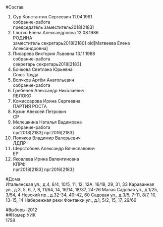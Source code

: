 #Состав  
1. Сур Константин Сергеевич 11.04.1991  
    собрание-работа  
    председатель заместитель2018[2183]  
2. Глотко Елена Александровна 12.08.1986  
    РОДИНА  
    заместитель секретарь2018[2180] old[Матвеева Елена Александровна]  
3. Писарева Виктория Львовна 13.11.1988  
    собрание-работа  
    секретарь секретарь2018[2183]  
4. Бочкова Светлана Юрьевна  
    Союз Труда  
5. Волчков Артём Анатольевич  
    собрание-работа  
6. Гребенев Александр Николаевич  
    ЯБЛОКО  
7. Комиссарова Ирина Сергеевна  
    ПАРТИЯ РОСТА  
8. Кузин Алексей Петрович  
    СР  
9. Мелешкина Наталья Вадимовна  
    собрание-работа  
    прг2018[2183] прг2016[2183]  
10. Поляков Владимир Валерьевич  
    ЛДПР  
11. Шерстобоев Александр Вячеславович  
    ЕР  
12. Яковлева Ирина Валентиновна  
    КПРФ  
    прг2018[2183] прг2016[2183]  
  
#Дома  
Итальянская ул., д.4, 6/4, 10/5, 11, 12, 12А, 16/19, 29, 31, 33 Караванная ул., д.3, 5, 6, 7, 8, 11/64, 14, 16/14, 18/37, 24-26 Малая Садовая ул., д.1/25, 3/54, 4 Невский пр., д.32-34, 40-42, 60 Садовая ул., д.3/5, 7-11, 8/7, 10, 13-15, 14 Набережная реки Фонтанки ул., д.1, 5/2, 15, 17, 29/66  
  
#Выборы-2012  
##Номер УИК  
1758  
